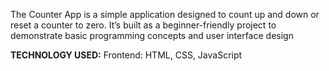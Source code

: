 The Counter App is a simple application designed to count up and down or reset
a counter to zero. It’s built as a beginner-friendly project to demonstrate 
basic programming concepts and user interface design

**TECHNOLOGY USED:** Frontend: HTML, CSS, JavaScript
